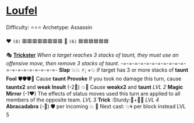 # [Loufel](<https://youtu.be/-ZQbp_eB-9A>)

Difficulty: ⭐⭐⭐
Archetype: Assassin 

❤️ `(8)` 🟥🟥🟥🟥🟥🟥🟥🟥
🔷 `(6)` 🟦🟦🟦🟦🟦🟦

🎭 [**Trickster**](https://cdn.discordapp.com/attachments/1197372534363000943/1224079682035646565/preview.webp?ex=661c300a&is=6609bb0a&hm=7efe929dc7258b540b12084cb109da6465b29734cbbdf67bd04924273c79b113&)
*When a target reaches 3 stacks of taunt, they must use an offensive move, then remove 3 stacks of taunt.*
-=-=-=-=-=-=-=-=-=-=-=-=-=-=-=-=-=-=-=-=-
**Slap** 💥💥 ⚡; +💥 if target has 3 or more stacks of __taunt__
**Fool** 🛡️🛡️🛡️🔀 Cause __taunt__
**Provoke** If you took no damage this turn, cause __tauntx2__ and __weak__
**Insult** (-2🔷) 💥🔀 Cause __weakx2__ and __taunt__ *LVL 2*
**Magic Mirror** (-1❤️) The effects of status moves used this turn are applied to all members of the opposite team. *LVL 3*
**Trick** :Sturdy:🔀+🔷💥 *LVL 4*
**Abracadabra** (-🔷) 🛡️ per incoming 💥 🔀 Next cast: 💥🌀 per block instead LVL 5
